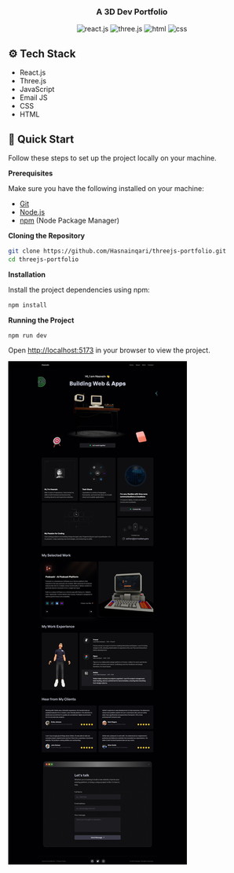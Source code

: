 <h3 align="center">A 3D Dev Portfolio</h3>

<div align="center">
    <img src="https://img.shields.io/badge/-React_JS-black?style=for-the-badge&logoColor=white&logo=react&color=61DAFB" alt="react.js" />
    <img src="https://img.shields.io/badge/-Three_JS-black?style=for-the-badge&logoColor=white&logo=react&color=61DAFB" alt="three.js" />
    <img src="https://img.shields.io/badge/html-black?style=for-the-badge&logoColor=white&logo=html&color=DD4B25" alt="html" />
    <img src="https://img.shields.io/badge/css-black?style=for-the-badge&logoColor=white&logo=css&color=2785E4" alt="css" />
</div>

## <a name="tech-stack">⚙️ Tech Stack</a>

- React.js
- Three.js
- JavaScript
- Email JS
- CSS
- HTML

## <a name="quick-start">🤸 Quick Start</a>

Follow these steps to set up the project locally on your machine.

**Prerequisites**

Make sure you have the following installed on your machine:

- [Git](https://git-scm.com/)
- [Node.js](https://nodejs.org/en)
- [npm](https://www.npmjs.com/) (Node Package Manager)

**Cloning the Repository**

```bash
git clone https://github.com/Hasnainqari/threejs-portfolio.git
cd threejs-portfolio
```

**Installation**

Install the project dependencies using npm:

```bash
npm install
```

**Running the Project**

```bash
npm run dev
```

Open [http://localhost:5173](http://localhost:5173) in your browser to view the project.

<img alt="screen" src="./public/assets/screen.png" />
